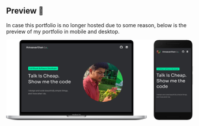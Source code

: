 ## Preview 💫

In case this portfolio is no longer hosted due to some reason, below is the preview of my portfolio in mobile and desktop.

<img src="https://github.com/amsavarthan/portfolio-v1/blob/development/assets/preview.png" height="30%" width="100%"/>

